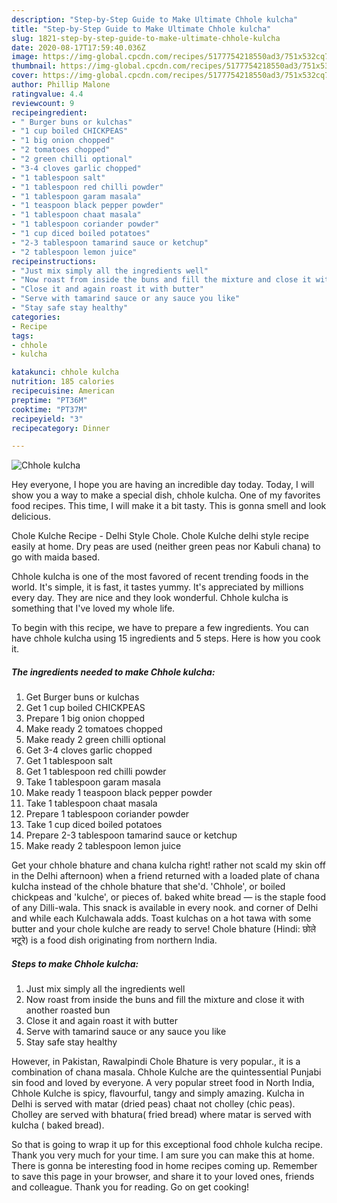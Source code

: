 ```yaml
---
description: "Step-by-Step Guide to Make Ultimate Chhole kulcha"
title: "Step-by-Step Guide to Make Ultimate Chhole kulcha"
slug: 1821-step-by-step-guide-to-make-ultimate-chhole-kulcha
date: 2020-08-17T17:59:40.036Z
image: https://img-global.cpcdn.com/recipes/5177754218550ad3/751x532cq70/chhole-kulcha-recipe-main-photo.jpg
thumbnail: https://img-global.cpcdn.com/recipes/5177754218550ad3/751x532cq70/chhole-kulcha-recipe-main-photo.jpg
cover: https://img-global.cpcdn.com/recipes/5177754218550ad3/751x532cq70/chhole-kulcha-recipe-main-photo.jpg
author: Phillip Malone
ratingvalue: 4.4
reviewcount: 9
recipeingredient:
- " Burger buns or kulchas"
- "1 cup boiled CHICKPEAS"
- "1 big onion chopped"
- "2 tomatoes chopped"
- "2 green chilli optional"
- "3-4 cloves garlic chopped"
- "1 tablespoon salt"
- "1 tablespoon red chilli powder"
- "1 tablespoon garam masala"
- "1 teaspoon black pepper powder"
- "1 tablespoon chaat masala"
- "1 tablespoon coriander powder"
- "1 cup diced boiled potatoes"
- "2-3 tablespoon tamarind sauce or ketchup"
- "2 tablespoon lemon juice"
recipeinstructions:
- "Just mix simply all the ingredients well"
- "Now roast from inside the buns and fill the mixture and close it with another roasted bun"
- "Close it and again roast it with butter"
- "Serve with tamarind sauce or any sauce you like"
- "Stay safe stay healthy"
categories:
- Recipe
tags:
- chhole
- kulcha

katakunci: chhole kulcha 
nutrition: 185 calories
recipecuisine: American
preptime: "PT36M"
cooktime: "PT37M"
recipeyield: "3"
recipecategory: Dinner

---
```



![Chhole kulcha](https://img-global.cpcdn.com/recipes/5177754218550ad3/751x532cq70/chhole-kulcha-recipe-main-photo.jpg)

Hey everyone, I hope you are having an incredible day today. Today, I will show you a way to make a special dish, chhole kulcha. One of my favorites food recipes. This time, I will make it a bit tasty. This is gonna smell and look delicious.

Chole Kulche Recipe - Delhi Style Chole. Chole Kulche delhi style recipe easily at home. Dry peas are used (neither green peas nor Kabuli chana) to go with maida based.

Chhole kulcha is one of the most favored of recent trending foods in the world. It's simple, it is fast, it tastes yummy. It's appreciated by millions every day. They are nice and they look wonderful. Chhole kulcha is something that I've loved my whole life.


To begin with this recipe, we have to prepare a few ingredients. You can have chhole kulcha using 15 ingredients and 5 steps. Here is how you cook it.

<!--inarticleads1-->

##### The ingredients needed to make Chhole kulcha:

1. Get  Burger buns or kulchas
1. Get 1 cup boiled CHICKPEAS
1. Prepare 1 big onion chopped
1. Make ready 2 tomatoes chopped
1. Make ready 2 green chilli optional
1. Get 3-4 cloves garlic chopped
1. Get 1 tablespoon salt
1. Get 1 tablespoon red chilli powder
1. Take 1 tablespoon garam masala
1. Make ready 1 teaspoon black pepper powder
1. Take 1 tablespoon chaat masala
1. Prepare 1 tablespoon coriander powder
1. Take 1 cup diced boiled potatoes
1. Prepare 2-3 tablespoon tamarind sauce or ketchup
1. Make ready 2 tablespoon lemon juice


Get your chhole bhature and chana kulcha right! rather not scald my skin off in the Delhi afternoon) when a friend returned with a loaded plate of chana kulcha instead of the chhole bhature that she&#39;d. &#39;Chhole&#39;, or boiled chickpeas and &#39;kulche&#39;, or pieces of. baked white bread — is the staple food of any Dilli-wala. This snack is available in every nook. and corner of Delhi and while each Kulchawala adds. Toast kulchas on a hot tawa with some butter and your chole kulche are ready to serve! Chole bhature (Hindi: छोले भटूरे) is a food dish originating from northern India. 

<!--inarticleads2-->

##### Steps to make Chhole kulcha:

1. Just mix simply all the ingredients well
1. Now roast from inside the buns and fill the mixture and close it with another roasted bun
1. Close it and again roast it with butter
1. Serve with tamarind sauce or any sauce you like
1. Stay safe stay healthy


However, in Pakistan, Rawalpindi Chole Bhature is very popular., it is a combination of chana masala. Chhole Kulche are the quintessential Punjabi sin food and loved by everyone. A very popular street food in North India, Chhole Kulche is spicy, flavourful, tangy and simply amazing. Kulcha in Delhi is served with matar (dried peas) chaat not cholley (chic peas). Cholley are served with bhatura( fried bread) where matar is served with kulcha ( baked bread). 

So that is going to wrap it up for this exceptional food chhole kulcha recipe. Thank you very much for your time. I am sure you can make this at home. There is gonna be interesting food in home recipes coming up. Remember to save this page in your browser, and share it to your loved ones, friends and colleague. Thank you for reading. Go on get cooking!
